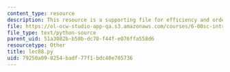 ```yaml
---
content_type: resource
description: This resource is a supporting file for efficiency and order of growth.
file: https://ol-ocw-studio-app-qa.s3.amazonaws.com/courses/6-00sc-introduction-to-computer-science-and-programming-spring-2011/79250a098254badf77f1bdc40e705736_lec08.py
file_type: text/python-source
parent_uid: 51a3082b-b50b-dc70-f44f-e076ffa558d6
resourcetype: Other
title: lec08.py
uid: 79250a09-8254-badf-77f1-bdc40e705736
---
```

